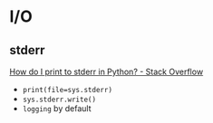 # I/O
## stderr
[How do I print to stderr in Python? - Stack Overflow](https://stackoverflow.com/questions/5574702/how-do-i-print-to-stderr-in-python)
- `print(file=sys.stderr)`
- `sys.stderr.write()`
- `logging` by default